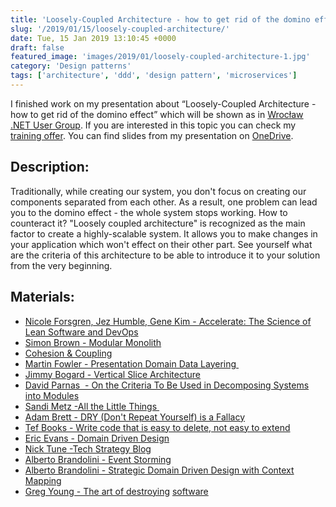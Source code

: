 ```yaml
---
title: 'Loosely-Coupled Architecture - how to get rid of the domino effect'
slug: '/2019/01/15/loosely-coupled-architecture/'
date: Tue, 15 Jan 2019 13:10:45 +0000
draft: false
featured_image: 'images/2019/01/loosely-coupled-architecture-1.jpg'
category: 'Design patterns'
tags: ['architecture', 'ddd', 'design pattern', 'microservices']
---
```


I finished work on my presentation about “Loosely-Coupled Architecture - how to get rid of the domino effect” which will be shown as in [Wrocław .NET User Group](https://www.meetup.com/pl-PL/wrocnet/events/257779436/). If you are interested in this topic you can check my [training offer](/szkolenia). You can find slides from my presentation on [OneDrive](https://1drv.ms/p/s!AjEySs0anBSPgvcpKhmk0WXxVHUqLw).

Description:
------------

Traditionally, while creating our system, you don't focus on creating our components separated from each other. As a result, one problem can lead you to the domino effect - the whole system stops working. How to counteract it? "Loosely coupled architecture" is recognized as the main factor to create a highly-scalable system. It allows you to make changes in your application which won't effect on their other part. See yourself what are the criteria of this architecture to be able to introduce it to your solution from the very beginning.

Materials:
----------

*   [Nicole Forsgren, Jez Humble, Gene Kim - Accelerate: The Science of Lean Software and DevOps](https://www.goodreads.com/book/show/39080433-accelerate)
*   [Simon Brown - Modular Monolith](https://www.youtube.com/watch?v=5OjqD-ow8GE)
*   [Cohesion & Coupling](https://radekmaziarka.pl/wp-content/uploads/2019/05/CohesionCoupling.pdf)
*   [Martin Fowler - Presentation Domain Data Layering ](https://martinfowler.com/bliki/PresentationDomainDataLayering.html)
*   [Jimmy Bogard - Vertical Slice Architecture](https://jimmybogard.com/vertical-slice-architecture/)
*   [David Parnas  - On the Criteria To Be Used in Decomposing Systems into Modules](https://www.win.tue.nl/~wstomv/edu/2ip30/references/criteria_for_modularization.pdf)
*   [Sandi Metz -All the Little Things ](https://www.youtube.com/watch?v=8bZh5LMaSmE)
*   [Adam Brett - DRY (Don't Repeat Yourself) is a Fallacy](https://adamcod.es/2017/07/14/dry-is-a-fallacy.html)
*   [Tef Books - Write code that is easy to delete, not easy to extend](https://programmingisterrible.com/post/139222674273/write-code-that-is-easy-to-delete-not-easy-to)
*   [Eric Evans - Domain Driven Design](https://www.oreilly.com/library/view/domain-driven-design-tackling/0321125215/)
*   [Nick Tune -Tech Strategy Blog](https://medium.com/nick-tune-tech-strategy-blog)
*   [Alberto Brandolini - Event Storming](https://www.eventstorming.com/)
*   [Alberto Brandolini - Strategic Domain Driven Design with Context Mapping](https://www.infoq.com/articles/ddd-contextmapping)
*   [Greg Young - The art of destroying](https://vimeo.com/108441214) [software](https://vimeo.com/108441214)